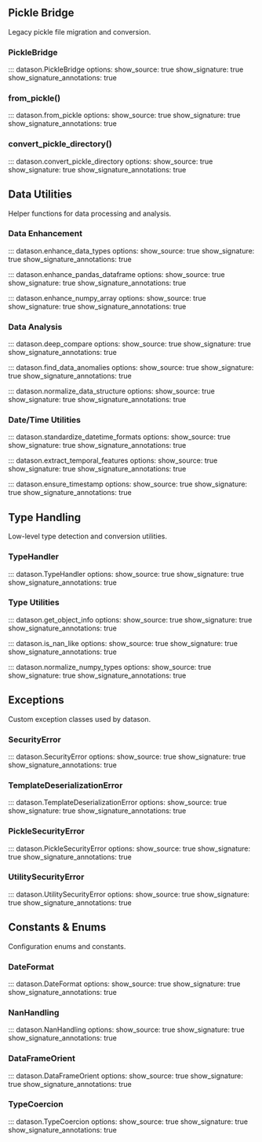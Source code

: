 ## Pickle Bridge

Legacy pickle file migration and conversion.

### PickleBridge

::: datason.PickleBridge
    options:
      show_source: true
      show_signature: true
      show_signature_annotations: true

### from_pickle()

::: datason.from_pickle
    options:
      show_source: true
      show_signature: true
      show_signature_annotations: true

### convert_pickle_directory()

::: datason.convert_pickle_directory
    options:
      show_source: true
      show_signature: true
      show_signature_annotations: true

## Data Utilities

Helper functions for data processing and analysis.

### Data Enhancement

::: datason.enhance_data_types
    options:
      show_source: true
      show_signature: true
      show_signature_annotations: true

::: datason.enhance_pandas_dataframe
    options:
      show_source: true
      show_signature: true
      show_signature_annotations: true

::: datason.enhance_numpy_array
    options:
      show_source: true
      show_signature: true
      show_signature_annotations: true

### Data Analysis

::: datason.deep_compare
    options:
      show_source: true
      show_signature: true
      show_signature_annotations: true

::: datason.find_data_anomalies
    options:
      show_source: true
      show_signature: true
      show_signature_annotations: true

::: datason.normalize_data_structure
    options:
      show_source: true
      show_signature: true
      show_signature_annotations: true

### Date/Time Utilities

::: datason.standardize_datetime_formats
    options:
      show_source: true
      show_signature: true
      show_signature_annotations: true

::: datason.extract_temporal_features
    options:
      show_source: true
      show_signature: true
      show_signature_annotations: true

::: datason.ensure_timestamp
    options:
      show_source: true
      show_signature: true
      show_signature_annotations: true

## Type Handling

Low-level type detection and conversion utilities.

### TypeHandler

::: datason.TypeHandler
    options:
      show_source: true
      show_signature: true
      show_signature_annotations: true

### Type Utilities

::: datason.get_object_info
    options:
      show_source: true
      show_signature: true
      show_signature_annotations: true

::: datason.is_nan_like
    options:
      show_source: true
      show_signature: true
      show_signature_annotations: true

::: datason.normalize_numpy_types
    options:
      show_source: true
      show_signature: true
      show_signature_annotations: true

## Exceptions

Custom exception classes used by datason.

### SecurityError

::: datason.SecurityError
    options:
      show_source: true
      show_signature: true
      show_signature_annotations: true

### TemplateDeserializationError

::: datason.TemplateDeserializationError
    options:
      show_source: true
      show_signature: true
      show_signature_annotations: true

### PickleSecurityError

::: datason.PickleSecurityError
    options:
      show_source: true
      show_signature: true
      show_signature_annotations: true

### UtilitySecurityError

::: datason.UtilitySecurityError
    options:
      show_source: true
      show_signature: true
      show_signature_annotations: true

## Constants & Enums

Configuration enums and constants.

### DateFormat

::: datason.DateFormat
    options:
      show_source: true
      show_signature: true
      show_signature_annotations: true

### NanHandling

::: datason.NanHandling
    options:
      show_source: true
      show_signature: true
      show_signature_annotations: true

### DataFrameOrient

::: datason.DataFrameOrient
    options:
      show_source: true
      show_signature: true
      show_signature_annotations: true

### TypeCoercion

::: datason.TypeCoercion
    options:
      show_source: true
      show_signature: true
      show_signature_annotations: true
